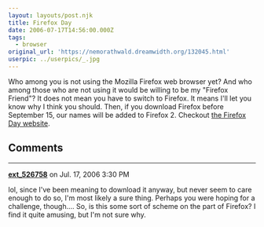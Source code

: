 ```yaml
---
layout: layouts/post.njk
title: Firefox Day
date: 2006-07-17T14:56:00.000Z
tags: 
  - browser
original_url: 'https://nemorathwald.dreamwidth.org/132045.html'
userpic: ../userpics/_.jpg
---
```

Who among you is not using the Mozilla Firefox web browser yet? And who among those who are not using it would be willing to be my "Firefox Friend"? It does not mean you have to switch to Firefox. It means I'll let you know why I think you should. Then, if you download Firefox before September 15, our names will be added to Firefox 2. Checkout [the Firefox Day website](http://www.worldfirefoxday.com/en/).

## Comments

---

**[ext_526758](https://www.dreamwidth.org/users/ext_526758)** on Jul. 17, 2006 3:30 PM

lol, since I've been meaning to download it anyway, but never seem to care enough to do so, I'm most likely a sure thing. Perhaps you were hoping for a challenge, though.... So, is this some sort of scheme on the part of Firefox? I find it quite amusing, but I'm not sure why.
